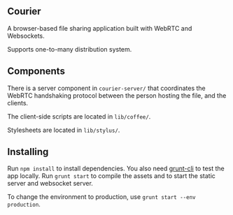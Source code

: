 Courier
-------

A browser-based file sharing application built with WebRTC and Websockets.

Supports one-to-many distribution system.

Components
----------

There is a server component in `courier-server/` that coordinates the WebRTC handshaking protocol between the person hosting the file, and the clients.

The client-side scripts are located in `lib/coffee/`.

Stylesheets are located in `lib/stylus/`.

Installing
----------

Run `npm install` to install dependencies. You also need [grunt-cli](https://github.com/gruntjs/grunt-cli) to test the app locally. Run `grunt start` to compile the assets and to start the static server and websocket server.

To change the environment to production, use `grunt start --env production`.
